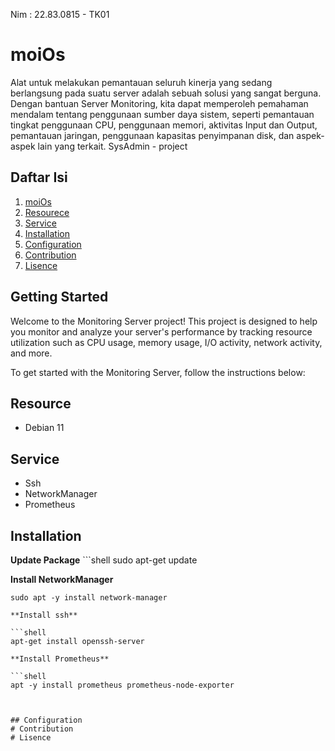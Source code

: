 Nim    : 22.83.0815 - TK01

# moiOs
Alat untuk melakukan pemantauan seluruh kinerja yang sedang berlangsung pada suatu server adalah sebuah solusi yang sangat berguna. Dengan bantuan Server Monitoring, kita dapat memperoleh pemahaman mendalam tentang penggunaan sumber daya sistem, seperti pemantauan tingkat penggunaan CPU, penggunaan memori, aktivitas Input dan Output, pemantauan jaringan, penggunaan kapasitas penyimpanan disk, dan aspek-aspek lain yang terkait.
SysAdmin - project

## Daftar Isi
1. [moiOs](#moiOs)
2. [Resourece](##Resource)
3. [Service](##Service)
4. [Installation](##Installation)
5. [Configuration](##Configuration)
6. [Contribution](#Contribution)
7. [Lisence](#Lisence)

## Getting Started

Welcome to the Monitoring Server project! This project is designed to help you monitor and analyze your server's performance by tracking resource utilization such as CPU usage, memory usage, I/O activity, network activity, and more.

To get started with the Monitoring Server, follow the instructions below:

## Resource
   - Debian 11

## Service
   - Ssh
   - NetworkManager
   - Prometheus

## Installation
 **Update Package**
    ```shell
    sudo apt-get update

 **Install NetworkManager** 

   ```shell
   sudo apt -y install network-manager

 **Install ssh**

   ```shell
   apt-get install openssh-server

 **Install Prometheus**

   ```shell
   apt -y install prometheus prometheus-node-exporter


   
## Configuration
# Contribution
# Lisence
